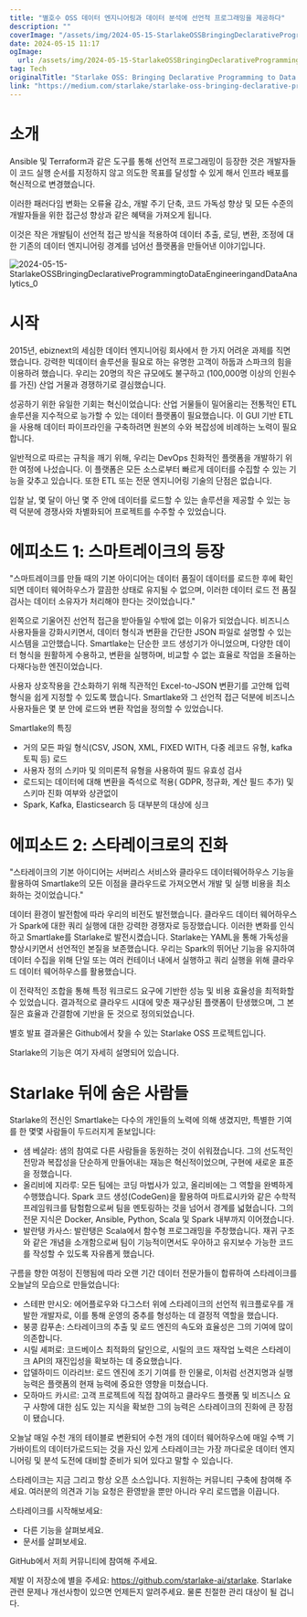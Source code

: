 ```yaml
---
title: "별호수 OSS 데이터 엔지니어링과 데이터 분석에 선언적 프로그래밍을 제공하다"
description: ""
coverImage: "/assets/img/2024-05-15-StarlakeOSSBringingDeclarativeProgrammingtoDataEngineeringandDataAnalytics_0.png"
date: 2024-05-15 11:17
ogImage: 
  url: /assets/img/2024-05-15-StarlakeOSSBringingDeclarativeProgrammingtoDataEngineeringandDataAnalytics_0.png
tag: Tech
originalTitle: "Starlake OSS: Bringing Declarative Programming to Data Engineering and Data Analytics"
link: "https://medium.com/starlake/starlake-oss-bringing-declarative-programming-to-data-engineering-and-data-analytics-cef1ed079d2d"
---
```



# 소개

Ansible 및 Terraform과 같은 도구를 통해 선언적 프로그래밍이 등장한 것은 개발자들이 코드 실행 순서를 지정하지 않고 의도한 목표를 달성할 수 있게 해서 인프라 배포를 혁신적으로 변경했습니다.

이러한 패러다임 변화는 오류율 감소, 개발 주기 단축, 코드 가독성 향상 및 모든 수준의 개발자들을 위한 접근성 향상과 같은 혜택을 가져오게 됩니다.

이것은 작은 개발팀이 선언적 접근 방식을 적용하여 데이터 추출, 로딩, 변환, 조정에 대한 기존의 데이터 엔지니어링 경계를 넘어선 플랫폼을 만들어낸 이야기입니다.



![2024-05-15-StarlakeOSSBringingDeclarativeProgrammingtoDataEngineeringandDataAnalytics_0](/assets/img/2024-05-15-StarlakeOSSBringingDeclarativeProgrammingtoDataEngineeringandDataAnalytics_0.png)

# 시작

2015년, ebiznext의 세심한 데이터 엔지니어링 회사에서 한 가지 어려운 과제를 직면했습니다. 강력한 빅데이터 솔루션을 필요로 하는 유명한 고객이 하둡과 스파크의 힘을 이용하려 했습니다. 우리는 20명의 작은 규모에도 불구하고 (100,000명 이상의 인원수를 가진) 산업 거물과 경쟁하기로 결심했습니다.

성공하기 위한 유일한 기회는 혁신이었습니다: 산업 거물들이 밀어올리는 전통적인 ETL 솔루션을 지수적으로 능가할 수 있는 데이터 플랫폼이 필요했습니다. 이 GUI 기반 ETL을 사용해 데이터 파이프라인을 구축하려면 원본의 수와 복잡성에 비례하는 노력이 필요합니다.



일반적으로 따르는 규칙을 깨기 위해, 우리는 DevOps 친화적인 플랫폼을 개발하기 위한 여정에 나섰습니다. 이 플랫폼은 모든 소스로부터 빠르게 데이터를 수집할 수 있는 기능을 갖추고 있습니다. 또한 ETL 또는 전문 엔지니어링 기술의 단점은 없습니다.

입찰 날, 몇 달이 아닌 몇 주 안에 데이터를 로드할 수 있는 솔루션을 제공할 수 있는 능력 덕분에 경쟁사와 차별화되어 프로젝트를 수주할 수 있었습니다.

# 에피소드 1: 스마트레이크의 등장

"스마트레이크를 만들 때의 기본 아이디어는 데이터 품질이 데이터를 로드한 후에 확인되면 데이터 웨어하우스가 깔끔한 상태로 유지될 수 없으며, 이러한 데이터 로드 전 품질 검사는 데이터 소유자가 처리해야 한다는 것이었습니다."



왼쪽으로 기울어진 선언적 접근을 받아들일 수밖에 없는 이유가 되었습니다. 비즈니스 사용자들을 강화시키면서, 데이터 형식과 변환을 간단한 JSON 파일로 설명할 수 있는 시스템을 고안했습니다. Smartlake는 단순한 코드 생성기가 아니었으며, 다양한 데이터 형식을 원활하게 수용하고, 변환을 실행하며, 비교할 수 없는 효율로 작업을 조율하는 다재다능한 엔진이었습니다.

사용자 상호작용을 간소화하기 위해 직관적인 Excel-to-JSON 변환기를 고안해 입력 형식을 쉽게 지정할 수 있도록 했습니다. Smartlake와 그 선언적 접근 덕분에 비즈니스 사용자들은 몇 분 안에 로드와 변환 작업을 정의할 수 있었습니다.

Smartlake의 특징

- 거의 모든 파일 형식(CSV, JSON, XML, FIXED WITH, 다중 레코드 유형, kafka 토픽 등) 로드
- 사용자 정의 스키마 및 의미론적 유형을 사용하여 필드 유효성 검사
- 로드되는 데이터에 대해 변환을 즉석으로 적용( GDPR, 정규화, 계산 필드 추가) 및 스키마 진화 여부와 상관없이
- Spark, Kafka, Elasticsearch 등 대부분의 대상에 싱크



# 에피소드 2: 스타레이크로의 진화

"스타레이크의 기본 아이디어는 서버리스 서비스와 클라우드 데이터웨어하우스 기능을 활용하여 Smartlake의 모든 이점을 클라우드로 가져오면서 개발 및 실행 비용을 최소화하는 것이었습니다."

데이터 환경이 발전함에 따라 우리의 비전도 발전했습니다. 클라우드 데이터 웨어하우스가 Spark에 대한 쿼리 실행에 대한 강력한 경쟁자로 등장했습니다. 이러한 변화를 인식하고 Smartlake를 Starlake로 발전시켰습니다. Starlake는 YAML을 통해 가독성을 향상시키면서 선언적인 본질을 보존했습니다. 우리는 Spark의 뛰어난 기능을 유지하여 데이터 수집을 위해 단일 또는 여러 컨테이너 내에서 실행하고 쿼리 실행을 위해 클라우드 데이터 웨어하우스를 활용했습니다.

이 전략적인 조합을 통해 특정 워크로드 요구에 기반한 성능 및 비용 효율성을 최적화할 수 있었습니다. 결과적으로 클라우드 시대에 맞춘 재구상된 플랫폼이 탄생했으며, 그 본질은 효율과 간결함에 기반을 둔 것으로 정의되었습니다.



별호 발표 결과물은 Github에서 찾을 수 있는 Starlake OSS 프로젝트입니다.

Starlake의 기능은 여기 자세히 설명되어 있습니다.

# Starlake 뒤에 숨은 사람들

Starlake의 전신인 Smartlake는 다수의 개인들의 노력에 의해 생겼지만, 특별한 기여를 한 몇몇 사람들이 두드러지게 돋보입니다:



- 샘 베살라: 샘의 참여로 다른 사람들을 동원하는 것이 쉬워졌습니다. 그의 선도적인 전망과 복잡성을 단순하게 만들어내는 재능은 혁신적이었으며, 구현에 새로운 표준을 정했습니다.
- 올리비에 지라루: 모든 팀에는 코딩 마법사가 있고, 올리비에는 그 역할을 완벽하게 수행했습니다. Spark 코드 생성(CodeGen)을 활용하여 마트료시카와 같은 수학적 프레임워크를 탐험함으로써 팀을 멘토링하는 것을 넘어서 경계를 넓혔습니다. 그의 전문 지식은 Docker, Ansible, Python, Scala 및 Spark 내부까지 이어졌습니다.
- 발란탱 카사스: 발란탱은 Scala에서 함수형 프로그래밍을 주창했습니다. 재귀 구조와 같은 개념을 소개함으로써 팀이 기능적이면서도 우아하고 유지보수 가능한 코드를 작성할 수 있도록 자유롭게 했습니다.

구름을 향한 여정이 진행됨에 따라 오랜 기간 데이터 전문가들이 합류하여 스타레이크를 오늘날의 모습으로 만들었습니다:

- 스테판 만시오: 에어플로우와 다그스터 위에 스타레이크의 선언적 워크플로우를 개발한 개발자로, 이를 통해 운영의 중추를 형성하는 데 결정적 역할을 했습니다.
- 붕콩 캄푸손: 스타레이크의 추출 및 로드 엔진의 속도와 효율성은 그의 기여에 많이 의존합니다.
- 시릴 셰퍼로: 코드베이스 최적화의 달인으로, 시릴의 코드 재작업 노력은 스타레이크 API의 재진입성을 확보하는 데 중요했습니다.
- 압델하미드 이라리브: 로드 엔진에 조기 기여를 한 인물로, 이처럼 선견지명과 실행 능력은 플랫폼의 현재 능력에 중요한 영향을 미쳤습니다.
- 모하마드 카시르: 고객 프로젝트에 직접 참여하고 클라우드 플랫폼 및 비즈니스 요구 사항에 대한 심도 있는 지식을 확보한 그의 능력은 스타레이크의 진화에 큰 장점이 됐습니다.

오늘날 매일 수천 개의 테이블로 변환되어 수천 개의 데이터 웨어하우스에 매일 수백 기가바이트의 데이터가로드되는 것을 자신 있게 스타레이크는 가장 까다로운 데이터 엔지니어링 및 분석 도전에 대비할 준비가 되어 있다고 말할 수 있습니다.



스타레이크는 지금 그리고 항상 오픈 소스입니다. 지원하는 커뮤니티 구축에 참여해 주세요. 여러분의 의견과 기능 요청은 환영받을 뿐만 아니라 우리 로드맵을 이끕니다.

스타레이크를 시작해보세요:

- 다른 기능을 살펴보세요.
- 문서를 살펴보세요.

GitHub에서 저희 커뮤니티에 참여해 주세요.



제발 이 저장소에 별을 주세요: https://github.com/starlake-ai/starlake. Starlake 관련 문제나 개선사항이 있으면 언제든지 알려주세요. 물론 친절한 관리 대상이 될 겁니다.